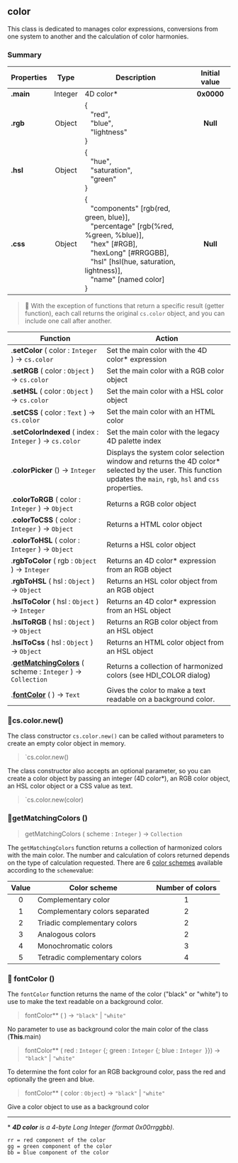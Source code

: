 <!-- cs.color.new({color}) -->
## color

This class is dedicated to manages color expressions, conversions from one system to another and the calculation of color harmonies.

### Summary

|Properties|Type|Description|Initial value|
|---------|:----:|------|:------:|
|**.main**| Integer|4D color\*|**0x0000**|
|**.rgb**|Object|{<br/>   "red",<br/>   "blue",<br/>   "lightness"<br/>}|**Null**|
|**.hsl**|Object|{<br/>   "hue",<br/>   "saturation",<br/>   "green"<br/>}||**Null**|
|**.css**|Object|{<br/>   "components" [rgb(red, green, blue)], <br/>   "percentage" [rgb(%red, %green, %blue)],<br/>   "hex" [#RGB],<br/>   "hexLong" [#RRGGBB], <br/>   "hsl" [hsl(hue, saturation, lightness)],<br/>    "name" [named color]<br/>}|**Null**|

> 📌 With the exception of functions that return a specific result (getter function), each call returns the original `cs.color` object, and you can include one call after another.

|Function|Action|
|--------|------|   
|.**setColor** ( color : `Integer` ) → `cs.color` | Set the main color with the 4D color\* expression
|.**setRGB** ( color : `Object` ) → `cs.color` | Set the main color with a RGB color object
|.**setHSL** ( color : `Object` ) → `cs.color` | Set the main color with a HSL color object
|.**setCSS** ( color : `Text` ) → `cs.color` | Set the main color with an HTML color
|.**setColorIndexed** ( index : `Integer` ) → `cs.color` | Set the main color with the legacy 4D palette index
|.**colorPicker** () → `Integer` | Displays the system color selection window and returns the 4D color\* selected by the user. This function updates the `main`, `rgb`, `hsl` and `css` properties.
|.**colorToRGB** ( color : `Integer` ) → `Object` | Returns a RGB color object
|.**colorToCSS** ( color : `Integer` ) → `Object` | Returns a HTML color object
|.**colorToHSL** ( color : `Integer` ) → `Object` | Returns a HSL color object
|.**rgbToColor** ( rgb : `Object` ) → `Integer` | Returns an 4D color\* expression from an RGB object
|.**rgbToHSL** ( hsl : `Object` ) → `Object ` | Returns an HSL color object from an RGB object
|.**hslToColor** ( hsl : `Object` ) → `Integer` | Returns an 4D color\* expression from an HSL object
|.**hslToRGB** ( hsl : `Object` ) → `Object` | Returns an RGB color object from an HSL object
|.**hslToCss** ( hsl : `Object` ) → `Object` | Returns an HTML color object from an HSL object
|.**[getMatchingColors](#getMatchingColors)** ( scheme : `Integer` ) → `Collection` | Returns a collection of harmonized colors (see HDI_COLOR dialog)
|.**[fontColor](#fontColor)** ( ) → `Text` | Gives the color to make a text readable on a background color.

### 🔸cs.color.new()

The class constructor `cs.color.new()` can be called without parameters to create an empty color object in memory.
>`cs.color.new()

The class constructor also accepts an optional parameter, so you can create a color object by passing an integer (4D color\*), an RGB color object, an HSL color object or a CSS value as text.
>`cs.color.new(color)

### 🔹<a name="getMatchingColors">getMatchingColors ()</a>

> getMatchingColors ( scheme : `Integer` ) → `Collection`

The `getMatchingColors` function returns a collection of harmonized colors with the main color. The number and calculation of colors returned depends on the type of calculation requested. There are 6 [color schemes](https://en.wikipedia.org/wiki/Color_scheme) available according to the `scheme`value:

|Value|Color scheme|Number of colors|
|:---:|----|:----:|
|0|Complementary color|1|
|1|Complementary colors separated|2|
|2|Triadic complementary colors|2|
|3|Analogous colors|2|
|4|Monochromatic colors|3|
|5|Tetradic complementary colors|4|

### 🔹<a name="fontColor"> fontColor ()</a>

The `fontColor` function returns the name of the color ("black" or "white") to use to make the text readable on a background color.

> fontColor** ( ) → `"black"` | `"white"`

No parameter to use as background color the main color of the class (**This**.main)    

> fontColor** ( red : `Integer` {; green : `Integer` {; blue : `Integer `}}) → `"black"` | `"white"`
    
To determine the font color for an RGB background color, pass the red and optionally the green and blue.

> fontColor** ( color : `Object`) → `"black"` | `"white"`

Give a color object to use as a background color

----
\* ***4D color*** *is a 4-byte Long Integer (format 0x00rrggbb).*
	
	rr = red component of the color
	gg = green component of the color
	bb = blue component of the color
